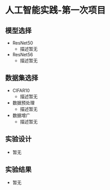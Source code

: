 # 人工智能实践-第一次项目

## 模型选择

- ResNet50
  - 描述暂无
- ResNet56
  - 描述暂无

## 数据集选择

- CIFAR10
  - 描述暂无
- 数据预处理
  - 描述暂无
- 数据增广
  - 描述暂无

## 实验设计

- 暂无

## 实验结果

- 暂无

